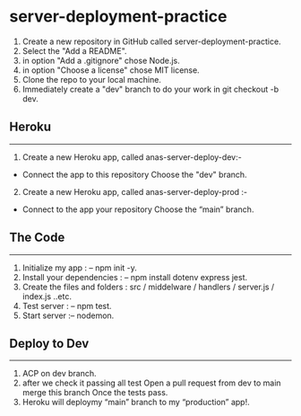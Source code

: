 # server-deployment-practice

1. Create a new repository in GitHub called server-deployment-practice.
2. Select the "Add a README".
3. in option "Add a .gitignore" chose Node.js.
4. in option "Choose a license" chose MIT license.
5. Clone the repo to your local machine.
6. Immediately create a "dev" branch to do your work in git checkout -b dev.

## Heroku

---

1. Create a new Heroku app, called anas-server-deploy-dev:-

- Connect the app to this repository Choose the "dev" branch.

2. Create a new Heroku app, called anas-server-deploy-prod :-

- Connect to the app your repository Choose the “main” branch.

## The Code

---

1. Initialize my app : – npm init -y.
2. Install your dependencies : – npm install dotenv express jest.
3. Create the files and folders : src / middelware / handlers / server.js / index.js ..etc.
4. Test server : – npm test.
5. Start server :– nodemon.

## Deploy to Dev

---

1. ACP on dev branch.
2. after we check it passing all test Open a pull request from dev to main merge this branch Once the tests pass.
3. Heroku will deploymy “main” branch to my “production” app!.
